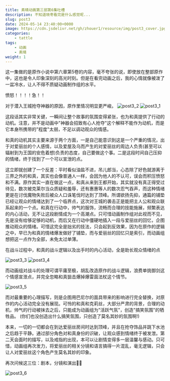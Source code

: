 ```yaml
---
title: 素晴动画第三部第6集吐槽
description: 不知道晓枣看完是什么感觉呢...
slug: post3
date: 2024-05-14 23:40:00+0000
image: https://cdn.jsdelivr.net/gh/zhouer1/resource/img/post3_cover.jpg
categories:
    - tattle
tags:
    - 动画
    - 素晴
weight: 1
---
```


这一集做的是原作小说中第六章第5卷的内容，毫不夸张的说，即使放在整部原作中，这也是令人印象深刻的高光时刻。但是在看完动画之后，我的心情就像被泼了一盆冷水，让人不得不质疑动画制作组的水平。

愤怒！！！！急！！

对于潜入王城抢夺神器的原因，原作里情况明显更严峻。
![post3_2](https://cdn.jsdelivr.net/gh/zhouer1/resource/img/post3_2.jpg)
![post3_1](https://cdn.jsdelivr.net/gh/zhouer1/resource/img/post3_1.jpg)


这段话其实非常关键，一瞬间让整个故事的氛围变得紧张，也为和真提供了行动的动机。注意，并不是动画中"神器会招致有心人抢夺"这个解释不能作为动机，而是它本身所携带的"程度"太弱，不足以调动观众的情感。

和真的动机其实主要来源于两个方面，一是自己能意识到这是一个严重的情况，出于对爱丽丝的个人感情，以及爱屋及乌而产生的对爱丽丝的周边人负责(甚至可以辐射到为王国的安危着想)负责的态度，自己要做这个事。二是这段时间自己压抑的情绪，终于找到了一个可以宣泄的点。

这立即就创建了一个反差：平时看似油盐不进，吊儿郎当，心态除了好色就游离于三界之外的和真，其实也会像普通人一样，会因为他人的不认可，误会而积压愤怒和不满。原作其实一直在做这一点，和真从来到王都开始，其实就没有真正得受过待见，数次被克莱尔当众质疑和羞辱，还有惠惠等人的数次忍气吞声，而这种情绪更是在讨伐魔物失败后被众人口诛笔伐时达到了顶峰。所谓欲扬先抑，通篇的铺垫已经让观众的情绪达到了一个临界点，这次对王城的袭击正是能把主人公和观众联系起来的一个点。和真在行动中，帅气的服饰，流畅而合理的技能施展，频繁表达的内心活动，无不让这段剧情成为一个高潮点。只可惜动画制作组对此视而不见，先是没有给够足够的动机，而后又在行动中僵硬地插入一段与爱丽丝的回忆，企图推动观众的情绪。可惜这完全是拙劣的技法，只会起到反效果，因为在原作的逻辑之中，早已为和真的情绪爆发做好了铺垫，而与爱丽丝的回忆只是索引，而动画组想把这一点作为全部，未免太过单薄。

在战斗过程中，和真的战斗逻辑以及出手时的内心活动，全是助长观众情绪的点

![post3_3](https://cdn.jsdelivr.net/gh/zhouer1/resource/img/post3_3.jpg)
![post3_4](https://cdn.jsdelivr.net/gh/zhouer1/resource/img/post3_4.jpg)

而动画组对战斗的处理可谓平庸至极，胡乱改造原作的战斗逻辑，浪费单挑御剑这个情感宣泄点，并完全忽略和真狙击爆掉爆雷茵法杖这个情节。

![post3_5](https://cdn.jsdelivr.net/gh/zhouer1/resource/img/post3_5.jpg)

而对最重要的心理描写，则是企图用巴尼尔的面具带来的影响进行完全替换，对原作的内心活动完全没有展现。可怜的和真和克莉丝，大部分严肃的背景，合理的动机，帅气的行动被抹去之后，只能成为动画组为"活跃气氛"，创造"搞笑氛围"的牺牲品。
(你们也没创造出什么搞笑氛围，只创造了莫名其妙的氛围啊!)

本来，一切的一切都会在到达爱丽丝房间时达到顶峰，并且在抢夺饰品并跳下水池之后趋于平静。通过部分角色对和真身份的识破，让观众感到情绪终于被发泄。第二天会面时的描写，以及戒指的出现，本可以让剧情变得多一层温馨与感动。只可惜，动画组再次发力，将爱丽丝的相关分镜和语言搞得一片混乱，毫无逻辑，只会让人对爱丽丝这个角色产生莫名其妙的印象。

再次问候这三位：剧本，分镜和演出🤮🤮

![post3_6](https://cdn.jsdelivr.net/gh/zhouer1/resource/img/post3_6.jpg)